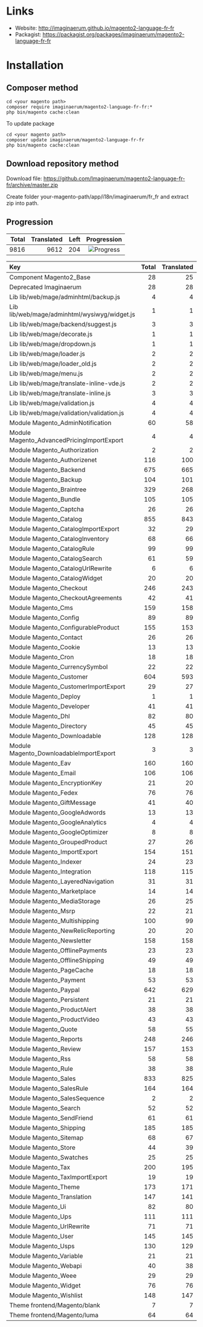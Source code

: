 # Links

* Website: http://imaginaerum.github.io/magento2-language-fr-fr
* Packagist: https://packagist.org/packages/imaginaerum/magento2-language-fr-fr

# Installation

## Composer method

```
cd <your magento path>
composer require imaginaerum/magento2-language-fr-fr:*
php bin/magento cache:clean
```

To update package

```
cd <your magento path>
composer update imaginaerum/magento2-language-fr-fr
php bin/magento cache:clean
```

## Download repository method

Download file: https://github.com/Imaginaerum/magento2-language-fr-fr/archive/master.zip

Create folder your-magento-path/app/i18n/imaginaerum/fr_fr and extract zip into path.

## Progression

| Total | Translated | Left | Progression |
| -------------: | -----------------------: | -----------------------: | :---------: |
| 9816 | 9612 | 204 | ![Progress](http://progressed.io/bar/97) |

| Key | Total | Translated | Left | Progression |
| :----- | -------------: | -----------------------: | -----------------------: | :---------: |
| Component Magento2_Base | 28 | 25 | 3 | ![Progress](http://progressed.io/bar/89) |
| Deprecated Imaginaerum | 28 | 28 | 0 | ![Progress](http://progressed.io/bar/100) |
| Lib lib/web/mage/adminhtml/backup.js | 4 | 4 | 0 | ![Progress](http://progressed.io/bar/100) |
| Lib lib/web/mage/adminhtml/wysiwyg/widget.js | 1 | 1 | 0 | ![Progress](http://progressed.io/bar/100) |
| Lib lib/web/mage/backend/suggest.js | 3 | 3 | 0 | ![Progress](http://progressed.io/bar/100) |
| Lib lib/web/mage/decorate.js | 1 | 1 | 0 | ![Progress](http://progressed.io/bar/100) |
| Lib lib/web/mage/dropdown.js | 1 | 1 | 0 | ![Progress](http://progressed.io/bar/100) |
| Lib lib/web/mage/loader.js | 2 | 2 | 0 | ![Progress](http://progressed.io/bar/100) |
| Lib lib/web/mage/loader_old.js | 2 | 2 | 0 | ![Progress](http://progressed.io/bar/100) |
| Lib lib/web/mage/menu.js | 2 | 2 | 0 | ![Progress](http://progressed.io/bar/100) |
| Lib lib/web/mage/translate-inline-vde.js | 2 | 2 | 0 | ![Progress](http://progressed.io/bar/100) |
| Lib lib/web/mage/translate-inline.js | 3 | 3 | 0 | ![Progress](http://progressed.io/bar/100) |
| Lib lib/web/mage/validation.js | 4 | 4 | 0 | ![Progress](http://progressed.io/bar/100) |
| Lib lib/web/mage/validation/validation.js | 4 | 4 | 0 | ![Progress](http://progressed.io/bar/100) |
| Module Magento_AdminNotification | 60 | 58 | 2 | ![Progress](http://progressed.io/bar/96) |
| Module Magento_AdvancedPricingImportExport | 4 | 4 | 0 | ![Progress](http://progressed.io/bar/100) |
| Module Magento_Authorization | 2 | 2 | 0 | ![Progress](http://progressed.io/bar/100) |
| Module Magento_Authorizenet | 116 | 100 | 16 | ![Progress](http://progressed.io/bar/86) |
| Module Magento_Backend | 675 | 665 | 10 | ![Progress](http://progressed.io/bar/98) |
| Module Magento_Backup | 104 | 101 | 3 | ![Progress](http://progressed.io/bar/97) |
| Module Magento_Braintree | 329 | 268 | 61 | ![Progress](http://progressed.io/bar/81) |
| Module Magento_Bundle | 105 | 105 | 0 | ![Progress](http://progressed.io/bar/100) |
| Module Magento_Captcha | 26 | 26 | 0 | ![Progress](http://progressed.io/bar/100) |
| Module Magento_Catalog | 855 | 843 | 12 | ![Progress](http://progressed.io/bar/98) |
| Module Magento_CatalogImportExport | 32 | 29 | 3 | ![Progress](http://progressed.io/bar/90) |
| Module Magento_CatalogInventory | 68 | 66 | 2 | ![Progress](http://progressed.io/bar/97) |
| Module Magento_CatalogRule | 99 | 99 | 0 | ![Progress](http://progressed.io/bar/100) |
| Module Magento_CatalogSearch | 61 | 59 | 2 | ![Progress](http://progressed.io/bar/96) |
| Module Magento_CatalogUrlRewrite | 6 | 6 | 0 | ![Progress](http://progressed.io/bar/100) |
| Module Magento_CatalogWidget | 20 | 20 | 0 | ![Progress](http://progressed.io/bar/100) |
| Module Magento_Checkout | 246 | 243 | 3 | ![Progress](http://progressed.io/bar/98) |
| Module Magento_CheckoutAgreements | 42 | 41 | 1 | ![Progress](http://progressed.io/bar/97) |
| Module Magento_Cms | 159 | 158 | 1 | ![Progress](http://progressed.io/bar/99) |
| Module Magento_Config | 89 | 89 | 0 | ![Progress](http://progressed.io/bar/100) |
| Module Magento_ConfigurableProduct | 155 | 153 | 2 | ![Progress](http://progressed.io/bar/98) |
| Module Magento_Contact | 26 | 26 | 0 | ![Progress](http://progressed.io/bar/100) |
| Module Magento_Cookie | 13 | 13 | 0 | ![Progress](http://progressed.io/bar/100) |
| Module Magento_Cron | 18 | 18 | 0 | ![Progress](http://progressed.io/bar/100) |
| Module Magento_CurrencySymbol | 22 | 22 | 0 | ![Progress](http://progressed.io/bar/100) |
| Module Magento_Customer | 604 | 593 | 11 | ![Progress](http://progressed.io/bar/98) |
| Module Magento_CustomerImportExport | 29 | 27 | 2 | ![Progress](http://progressed.io/bar/93) |
| Module Magento_Deploy | 1 | 1 | 0 | ![Progress](http://progressed.io/bar/100) |
| Module Magento_Developer | 41 | 41 | 0 | ![Progress](http://progressed.io/bar/100) |
| Module Magento_Dhl | 82 | 80 | 2 | ![Progress](http://progressed.io/bar/97) |
| Module Magento_Directory | 45 | 45 | 0 | ![Progress](http://progressed.io/bar/100) |
| Module Magento_Downloadable | 128 | 128 | 0 | ![Progress](http://progressed.io/bar/100) |
| Module Magento_DownloadableImportExport | 3 | 3 | 0 | ![Progress](http://progressed.io/bar/100) |
| Module Magento_Eav | 160 | 160 | 0 | ![Progress](http://progressed.io/bar/100) |
| Module Magento_Email | 106 | 106 | 0 | ![Progress](http://progressed.io/bar/100) |
| Module Magento_EncryptionKey | 21 | 20 | 1 | ![Progress](http://progressed.io/bar/95) |
| Module Magento_Fedex | 76 | 76 | 0 | ![Progress](http://progressed.io/bar/100) |
| Module Magento_GiftMessage | 41 | 40 | 1 | ![Progress](http://progressed.io/bar/97) |
| Module Magento_GoogleAdwords | 13 | 13 | 0 | ![Progress](http://progressed.io/bar/100) |
| Module Magento_GoogleAnalytics | 4 | 4 | 0 | ![Progress](http://progressed.io/bar/100) |
| Module Magento_GoogleOptimizer | 8 | 8 | 0 | ![Progress](http://progressed.io/bar/100) |
| Module Magento_GroupedProduct | 27 | 26 | 1 | ![Progress](http://progressed.io/bar/96) |
| Module Magento_ImportExport | 154 | 151 | 3 | ![Progress](http://progressed.io/bar/98) |
| Module Magento_Indexer | 24 | 23 | 1 | ![Progress](http://progressed.io/bar/95) |
| Module Magento_Integration | 118 | 115 | 3 | ![Progress](http://progressed.io/bar/97) |
| Module Magento_LayeredNavigation | 31 | 31 | 0 | ![Progress](http://progressed.io/bar/100) |
| Module Magento_Marketplace | 14 | 14 | 0 | ![Progress](http://progressed.io/bar/100) |
| Module Magento_MediaStorage | 26 | 25 | 1 | ![Progress](http://progressed.io/bar/96) |
| Module Magento_Msrp | 22 | 21 | 1 | ![Progress](http://progressed.io/bar/95) |
| Module Magento_Multishipping | 100 | 99 | 1 | ![Progress](http://progressed.io/bar/99) |
| Module Magento_NewRelicReporting | 20 | 20 | 0 | ![Progress](http://progressed.io/bar/100) |
| Module Magento_Newsletter | 158 | 158 | 0 | ![Progress](http://progressed.io/bar/100) |
| Module Magento_OfflinePayments | 23 | 23 | 0 | ![Progress](http://progressed.io/bar/100) |
| Module Magento_OfflineShipping | 49 | 49 | 0 | ![Progress](http://progressed.io/bar/100) |
| Module Magento_PageCache | 18 | 18 | 0 | ![Progress](http://progressed.io/bar/100) |
| Module Magento_Payment | 53 | 53 | 0 | ![Progress](http://progressed.io/bar/100) |
| Module Magento_Paypal | 642 | 629 | 13 | ![Progress](http://progressed.io/bar/97) |
| Module Magento_Persistent | 21 | 21 | 0 | ![Progress](http://progressed.io/bar/100) |
| Module Magento_ProductAlert | 38 | 38 | 0 | ![Progress](http://progressed.io/bar/100) |
| Module Magento_ProductVideo | 43 | 43 | 0 | ![Progress](http://progressed.io/bar/100) |
| Module Magento_Quote | 58 | 55 | 3 | ![Progress](http://progressed.io/bar/94) |
| Module Magento_Reports | 248 | 246 | 2 | ![Progress](http://progressed.io/bar/99) |
| Module Magento_Review | 157 | 153 | 4 | ![Progress](http://progressed.io/bar/97) |
| Module Magento_Rss | 58 | 58 | 0 | ![Progress](http://progressed.io/bar/100) |
| Module Magento_Rule | 38 | 38 | 0 | ![Progress](http://progressed.io/bar/100) |
| Module Magento_Sales | 833 | 825 | 8 | ![Progress](http://progressed.io/bar/99) |
| Module Magento_SalesRule | 164 | 164 | 0 | ![Progress](http://progressed.io/bar/100) |
| Module Magento_SalesSequence | 2 | 2 | 0 | ![Progress](http://progressed.io/bar/100) |
| Module Magento_Search | 52 | 52 | 0 | ![Progress](http://progressed.io/bar/100) |
| Module Magento_SendFriend | 61 | 61 | 0 | ![Progress](http://progressed.io/bar/100) |
| Module Magento_Shipping | 185 | 185 | 0 | ![Progress](http://progressed.io/bar/100) |
| Module Magento_Sitemap | 68 | 67 | 1 | ![Progress](http://progressed.io/bar/98) |
| Module Magento_Store | 44 | 39 | 5 | ![Progress](http://progressed.io/bar/88) |
| Module Magento_Swatches | 25 | 25 | 0 | ![Progress](http://progressed.io/bar/100) |
| Module Magento_Tax | 200 | 195 | 5 | ![Progress](http://progressed.io/bar/97) |
| Module Magento_TaxImportExport | 19 | 19 | 0 | ![Progress](http://progressed.io/bar/100) |
| Module Magento_Theme | 173 | 171 | 2 | ![Progress](http://progressed.io/bar/98) |
| Module Magento_Translation | 147 | 141 | 6 | ![Progress](http://progressed.io/bar/95) |
| Module Magento_Ui | 82 | 80 | 2 | ![Progress](http://progressed.io/bar/97) |
| Module Magento_Ups | 111 | 111 | 0 | ![Progress](http://progressed.io/bar/100) |
| Module Magento_UrlRewrite | 71 | 71 | 0 | ![Progress](http://progressed.io/bar/100) |
| Module Magento_User | 145 | 145 | 0 | ![Progress](http://progressed.io/bar/100) |
| Module Magento_Usps | 130 | 129 | 1 | ![Progress](http://progressed.io/bar/99) |
| Module Magento_Variable | 21 | 21 | 0 | ![Progress](http://progressed.io/bar/100) |
| Module Magento_Webapi | 40 | 38 | 2 | ![Progress](http://progressed.io/bar/95) |
| Module Magento_Weee | 29 | 29 | 0 | ![Progress](http://progressed.io/bar/100) |
| Module Magento_Widget | 76 | 76 | 0 | ![Progress](http://progressed.io/bar/100) |
| Module Magento_Wishlist | 148 | 147 | 1 | ![Progress](http://progressed.io/bar/99) |
| Theme frontend/Magento/blank | 7 | 7 | 0 | ![Progress](http://progressed.io/bar/100) |
| Theme frontend/Magento/luma | 64 | 64 | 0 | ![Progress](http://progressed.io/bar/100) |